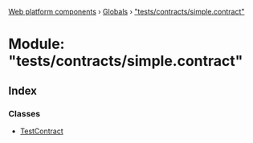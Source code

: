 [Web platform components](../README.md) › [Globals](../globals.md) › ["tests/contracts/simple.contract"](_tests_contracts_simple_contract_.md)

# Module: "tests/contracts/simple.contract"

## Index

### Classes

* [TestContract](../classes/_tests_contracts_simple_contract_.testcontract.md)
